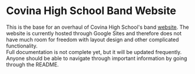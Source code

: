 # Covina High School Band Website
This is the base for an overhaul of Covina High School's band [website](covinaband.com). The website is currently hosted through Google Sites and therefore does not have much room for freedom with layout design and other complicated functionality.\
Full documentation is not complete yet, but it will be updated frequently. Anyone should be able to navigate through important information by going through the README.
